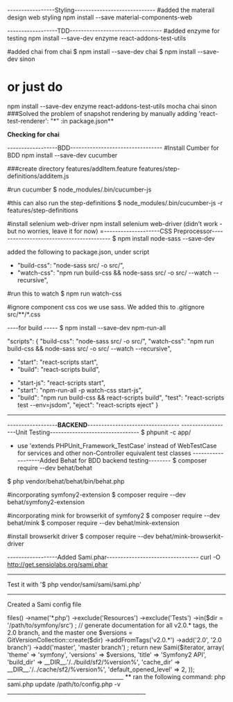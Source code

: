 
-----------------Styling-----------------------------
#added the materail design web styling
npm install --save material-components-web

------------------TDD---------------------------------
#added enzyme for testing
npm install --save-dev enzyme react-addons-test-utils

#added chai from chai
$ npm install --save-dev chai
$ npm install --save-dev sinon


# or just do
npm install --save-dev enzyme react-addons-test-utils mocha chai sinon
###Solved the problem of snapshot rendering by manually adding
'react-test-renderer': "*"   :in package.json**

**Checking for chai**

------------------BDD---------------------------------
#Install Cumber for BDD
npm install --save-dev cucumber

###create directory
features/addItem.feature
features/step-definitions/additem.js

#run cucumber
$ node_modules/.bin/cucumber-js

#this can also run the step-definitions
$ node_modules/.bin/cucumber-js -r features/step-definitions

#install selenium web-driver
npm install selenium web-driver (didn't work - but no worries, leave it for now)
=--------------------CSS Preprocessor-----------------------------------------
$ npm install node-sass --save-dev

added the following to package.json, under script
+    "build-css": "node-sass src/ -o src/",
+    "watch-css": "npm run build-css && node-sass src/ -o src/ --watch --recursive",

#run this to watch
$ npm run watch-css

#ignore component css cos we use sass. We added this to .gitignore
src/**/*.css


----for build -----
$ npm install --save-dev npm-run-all

"scripts": {
  "build-css": "node-sass src/ -o src/",
  "watch-css": "npm run build-css && node-sass src/ -o src/ --watch --recursive",
-    "start": "react-scripts start",
-    "build": "react-scripts build",
+    "start-js": "react-scripts start",
+    "start": "npm-run-all -p watch-css start-js",
+    "build": "npm run build-css && react-scripts build",
  "test": "react-scripts test --env=jsdom",
  "eject": "react-scripts eject"
}

------------------------------------------------------------------------------
------------------**BACKEND**---------------------------------
------------------Unit Testing--------------------------------
$ phpunit -c app/

- use 'extends PHPUnit_Framework_TestCase' instead of WebTestCase for services
and other non-Controller equivalent test classes
-------------------Added Behat for BDD backend testing--------
$ composer require --dev behat/behat

$ php vendor/behat/behat/bin/behat.php

#incorporating symfony2-extension
$ composer require --dev behat/symfony2-extension

#incorporating mink for browserkit of symfony2
$ composer require --dev behat/mink
$ composer require --dev behat/mink-extension

#install browserkit driver
$ composer require --dev behat/mink-browserkit-driver

------------------Added Sami.phar---------------------------------
curl -O http://get.sensiolabs.org/sami.phar
______________________________________________

Test it with '$ php vendor/sami/sami/sami.php'
__________________________________________
Created a Sami config file

<?php

use Sami\Sami;
use Sami\Version\GitVersionCollection;
use Symfony\Component\Finder\Finder;

$iterator = Finder::create()
    ->files()
    ->name('*.php')
    ->exclude('Resources')
    ->exclude('Tests')
    ->in($dir = '/path/to/symfony/src')
;

// generate documentation for all v2.0.* tags, the 2.0 branch, and the master one
$versions = GitVersionCollection::create($dir)
    ->addFromTags('v2.0.*')
    ->add('2.0', '2.0 branch')
    ->add('master', 'master branch')
;

return new Sami($iterator, array(
    'theme'                => 'symfony',
    'versions'             => $versions,
    'title'                => 'Symfony2 API',
    'build_dir'            => __DIR__.'/../build/sf2/%version%',
    'cache_dir'            => __DIR__.'/../cache/sf2/%version%',
    'default_opened_level' => 2,
));
__________________________________________

**
ran the following command:
php sami.php update /path/to/config.php -v

__________________________________________________
